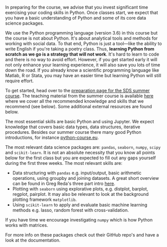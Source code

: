 In preparing for the course, we advise that you invest significant time exercising your coding skills in Python. Once classes start, we expect that you have a basic understanding of Python and some of its core data science packages.

We use the Python programming language (version 3.6) in this course but the course is not about Python. It's about analytical tools and methods for working with social data. To that end, Python is just a tool—like the ability to write English if you're taking a poetry class. Thus, **learning Python from scratch as we go is a strategy that will not work**. It's hard to learn to code and there is no way to avoid effort. However, if you get started early it will not only enhance your learning experience, it will also save you lots of time down the road. If you already know a scientific programming language like Matlab, R or Stata, you may have an easier time but learning Python will still require effort.

To get started, head over to the [preparation page for the SDS summer course](https://abjer.github.io/sds/posts/2017/07/07/preparing-for-sds.html). The teaching material from the summer course is available [here](https://abjer.github.io/sds/syllabus/) where we cover all the recommended knowledge and skills that we recommend (see below). Some additional external resources are found below.

The most essential skills are basic Python and using Jupyter. We expect knowledge that covers basic data types, data structures, iterative procedures. Besides our summer course there many good Python introductions, for instance [python-course.eu](https://python-course.eu/python3_course.php). 

The most relevant data science packages are: `pandas`, `seaborn`, `numpy`, `scipy` and `scikit-learn`. It is not an absolute necessity that you know all points below for the first class but you are expected to fill out any gaps yourself during the first three weeks. The most relevant skills are:
- Data structuring with `pandas` e.g. input/output, basic arithmetic operations, using groupby and joining datasets. A great short overview can be found in Greg Reda's three part intro [here](http://www.gregreda.com/2013/10/26/intro-to-pandas-data-structures/). 
- Plotting with `seaborn` using explorative plots, e.g. distplot, barplot, regplot, pairplot. It may also be relevant to look at the background plotting framework `matplotlib`. 
- Using `scikit-learn` to apply and evaluate basic machine learning methods e.g. lasso, random forest with cross-validation. 

If you have time we encourage investigating `numpy` which is how Python works with matrices. 

For more info on these packages check out their GitHub repo's and have a look at the documentation. 